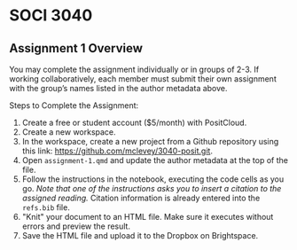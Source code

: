 # SOCI 3040 

## Assignment 1 Overview

You may complete the assignment individually or in groups of 2-3. If working collaboratively, each member must submit their own assignment with the group’s names listed in the author metadata above.

Steps to Complete the Assignment:

1. Create a free or student account ($5/month) with PositCloud.
2. Create a new workspace.
3. In the workspace, create a new project from a Github repository using this link: https://github.com/mclevey/3040-posit.git.
4. Open `assignment-1.qmd` and update the author metadata at the top of the file.
5. Follow the instructions in the notebook, executing the code cells as you go. *Note that one of the instructions asks you to insert a citation to the assigned reading.* Citation information is already entered into the `refs.bib` file.
6. "Knit" your document to an HTML file. Make sure it executes without errors and preview the result.
7. Save the HTML file and upload it to the Dropbox on Brightspace.
